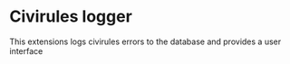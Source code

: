 # Civirules logger

This extensions logs civirules errors to the database and provides a user interface